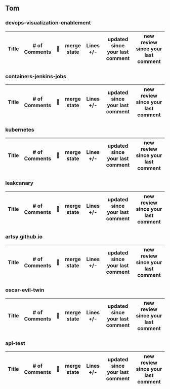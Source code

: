 ## Tom
### devops-visualization-enablement
|Title | # of Comments | :date: | merge state | Lines +/- | updated since your last comment | new review since your last comment | 
| :---: | :---: | :---: | :---: | :---: | :---: | :---: |
### containers-jenkins-jobs
|Title | # of Comments | :date: | merge state | Lines +/- | updated since your last comment | new review since your last comment | 
| :---: | :---: | :---: | :---: | :---: | :---: | :---: |
### kubernetes
|Title | # of Comments | :date: | merge state | Lines +/- | updated since your last comment | new review since your last comment | 
| :---: | :---: | :---: | :---: | :---: | :---: | :---: |
### leakcanary
|Title | # of Comments | :date: | merge state | Lines +/- | updated since your last comment | new review since your last comment | 
| :---: | :---: | :---: | :---: | :---: | :---: | :---: |
### artsy.github.io
|Title | # of Comments | :date: | merge state | Lines +/- | updated since your last comment | new review since your last comment | 
| :---: | :---: | :---: | :---: | :---: | :---: | :---: |
### oscar-evil-twin
|Title | # of Comments | :date: | merge state | Lines +/- | updated since your last comment | new review since your last comment | 
| :---: | :---: | :---: | :---: | :---: | :---: | :---: |
### api-test
|Title | # of Comments | :date: | merge state | Lines +/- | updated since your last comment | new review since your last comment | 
| :---: | :---: | :---: | :---: | :---: | :---: | :---: |
